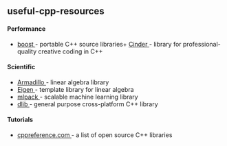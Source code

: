 ## useful-cpp-resources
#### Performance
+ <a href="http://www.boost.org/" target="_blank">boost </a> - portable C++ source libraries+ <a href="https://libcinder.org/" target="_blank">Cinder </a> - library for professional-quality creative coding in C++

#### Scientific
+ <a href="http://arma.sourceforge.net/" target="_blank"> Armadillo  </a> - linear algebra library
+ <a href="http://eigen.tuxfamily.org/" target="_blank">Eigen </a> - template library for linear algebra
+ <a href="http://mlpack.org/" target="_blank">mlpack </a> - scalable machine learning library
+ <a href="http://dlib.net/" target="_blank">dlib </a> - general purpose cross-platform C++ library

#### Tutorials
+ <a href="http://en.cppreference.com/w/cpp/links/libs" target="_blank">cppreference.com </a> - a list of open source C++ libraries

